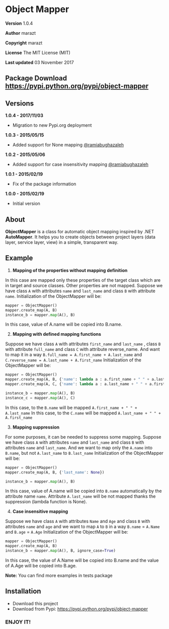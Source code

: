 # Object Mapper

**Version**
1.0.4

**Author**
marazt

**Copyright**
marazt

**License**
The MIT License (MIT)

**Last updated**
03 November 2017

**Package Download**
https://pypi.python.org/pypi/object-mapper
---

## Versions

**1.0.4 - 2017/11/03**

* Migration to new Pypi.org deployment

**1.0.3 - 2015/05/15**

* Added support for None mapping [@ramiabughazaleh](https://github.com/ramiabughazaleh)


**1.0.2 - 2015/05/06**

* Added support for case insensitivity mapping [@ramiabughazaleh](https://github.com/ramiabughazaleh)


**1.0.1 - 2015/02/19**

* Fix of the package information


**1.0.0 - 2015/02/19**

* Initial version


## About

**ObjectMapper** is a class for automatic object mapping inspired by .NET **AutoMapper**.
It helps you to create objects between project layers (data layer, service layer, view) in a simple, transparent way.

## Example

1. **Mapping of the properties without mapping definition**

  In this case are mapped only these properties of the target class which
  are in target and source classes. Other properties are not mapped.
  Suppose we have class `A` with attributes `name` and `last_name`
  and class `B` with attribute `name`.
  Initialization of the ObjectMapper will be:

  ```python
  mapper = ObjectMapper()
  mapper.create_map(A, B)
  instance_b = mapper.map(A(), B)
  ```

  In this case, value of A.name will be copied into B.name.

2. **Mapping with defined mapping functions**

  Suppose we have class `A` with attributes `first_name` and `last_name`
  , class `B` with attribute `full_name` and class `C` with attribute reverse_name.
  And want to map it in a way `B.full_name = A.first_name + A.last_name` and
  `C.reverse_name = A.last_name + A.first_name`
  Initialization of the ObjectMapper will be:

  ```python
  mapper = ObjectMapper()
  mapper.create_map(A, B, {'name': lambda a : a.first_name + " " + a.last_name})
  mapper.create_map(A, C, {'name': lambda a : a.last_name + " " + a.first_name})

  instance_b = mapper.map(A(), B)
  instance_c = mapper.map(A(), C)
  ```

  In this case, to the `B.name` will be mapped `A.first_name + " " + A.last_name`
  In this case, to the `C.name` will be mapped `A.last_name + " " + A.first_name`

3. **Mapping suppression**

  For some purposes, it can be needed to suppress some mapping.
  Suppose we have class `A` with attributes `name` and `last_name`
  and class `B` with attributes `name` and `last_name`.
  And we want to map only the `A.name` into `B.name`, but not `A.last_name` to
  `B.last_name`
  Initialization of the ObjectMapper will be:

  ```python
  mapper = ObjectMapper()
  mapper.create_map(A, B, {'last_name': None})

  instance_b = mapper.map(A(), B)
  ```

  In this case, value of A.name will be copied into `B.name` automatically by the attribute name `name`.
  Attribute `A.last_name` will be not mapped thanks the suppression (lambda function is None).

4. **Case insensitive mapping**

  Suppose we have class `A` with attributes `Name` and `Age` and
  class `B` with attributes `name` and `age` and we want to map `A` to `B` in a way
  `B.name` = `A.Name` and `B.age` = `A.Age`
  Initialization of the ObjectMapper will be:

  ```python
  mapper = ObjectMapper()
  mapper.create_map(A, B)
  instance_b = mapper.map(A(), B, ignore_case=True)
  ```

  In this case, the value of A.Name will be copied into B.name and
  the value of A.Age will be copied into B.age.

  **Note:** You can find more examples in tests package

## Installation

* Download this project
* Download from Pypi: https://pypi.python.org/pypi/object-mapper

### ENJOY IT!
